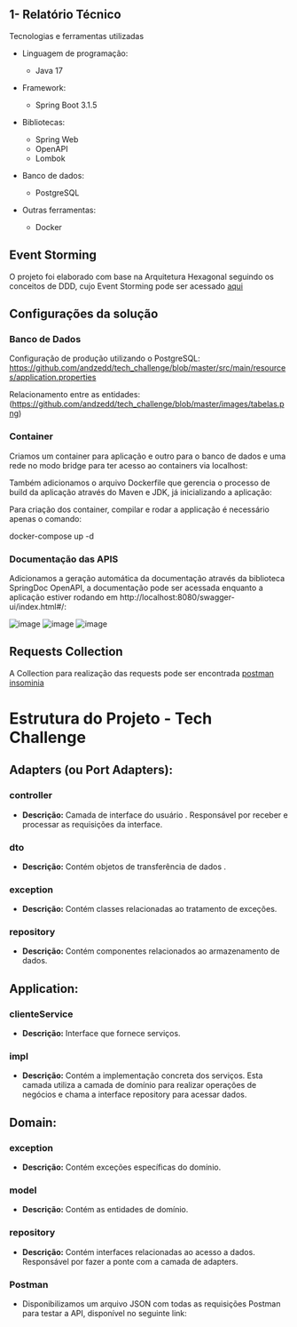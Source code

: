 ## 1- Relatório Técnico
Tecnologias e ferramentas utilizadas

* Linguagem de programação: 

    * Java 17

* Framework:
    * Spring Boot 3.1.5

* Bibliotecas:
  * Spring Web
  * OpenAPI
  * Lombok
    
* Banco de dados:
  * PostgreSQL
* Outras ferramentas:
  * Docker

    
 
## Event Storming

O projeto foi elaborado com base na Arquitetura Hexagonal seguindo os conceitos de DDD, cujo Event Storming pode ser acessado [aqui](https://miro.com/app/board/uXjVN4e5Mps=/?share_link_id=181314720008)

## Configurações da solução

### Banco de Dados
Configuração de produção utilizando o PostgreSQL:
https://github.com/andzedd/tech_challenge/blob/master/src/main/resources/application.properties

Relacionamento entre as entidades:
(https://github.com/andzedd/tech_challenge/blob/master/images/tabelas.png)


### Container


Criamos um container para aplicação e outro para o banco de dados e uma rede no modo bridge para ter acesso ao containers via localhost:


Também adicionamos o arquivo Dockerfile que gerencia o processo de build da aplicação através do Maven e JDK, já inicializando a aplicação:


Para criação dos container, compilar e rodar a applicação é necessário apenas o comando:

docker-compose up -d



### Documentação das APIS 
Adicionamos a geração automática da documentação através da biblioteca SpringDoc OpenAPI, a documentação pode ser acessada enquanto a aplicação estiver rodando em http://localhost:8080/swagger-ui/index.html#/:

![image](https://github.com/andzedd/tech_challenge/blob/master/images/clientes.png)
![image](https://github.com/andzedd/tech_challenge/blob/master/images/pedidos.png)
![image](https://github.com/andzedd/tech_challenge/blob/master/images/produtos.png)


 
## Requests Collection

A Collection para realização das requests pode ser encontrada [postman](https://github.com/andzedd/tech_challenge/blob/master/techChallengeCollection%20-%20postman) [insominia](https://github.com/andzedd/tech_challenge/blob/master/techChallengerCollection%20-insominia)


# Estrutura do Projeto - Tech Challenge

## Adapters (ou Port Adapters):

### controller

- **Descrição:** Camada de interface do usuário . Responsável por receber e processar as requisições da interface.

### dto

- **Descrição:** Contém objetos de transferência de dados .

### exception

- **Descrição:** Contém classes relacionadas ao tratamento de exceções.

### repository

- **Descrição:** Contém componentes relacionados ao armazenamento de dados.

## Application:

### clienteService

- **Descrição:** Interface que fornece serviços.

### impl

- **Descrição:** Contém a implementação concreta dos serviços. Esta camada utiliza a camada de domínio para realizar operações de negócios e chama a interface repository para acessar dados.

## Domain:

### exception

- **Descrição:** Contém exceções específicas do domínio.

### model

- **Descrição:** Contém as entidades de domínio.

### repository

- **Descrição:** Contém interfaces relacionadas ao acesso a dados. Responsável por fazer a ponte com a camada de adapters.

### Postman
- Disponibilizamos um arquivo JSON com todas as requisições Postman para testar a API, disponível no seguinte link:
